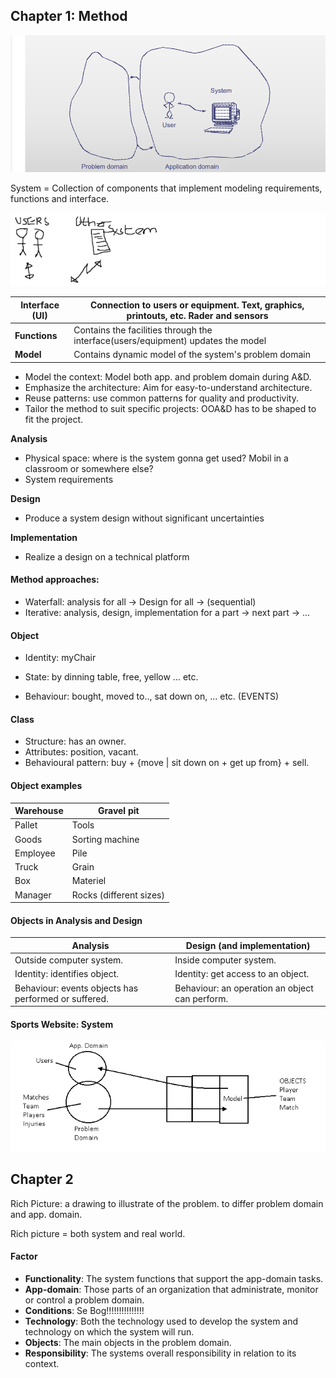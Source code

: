 ## Chapter 1: Method

![](.\img\32.png)

System = Collection of components that implement modeling requirements, functions and interface.

![](.\img\33.png)

| Interface (UI) | Connection to users or equipment. Text, graphics, printouts, etc. Rader and sensors |
| -------------- | ------------------------------------------------------------ |
| **Functions**  | Contains the facilities through the interface(users/equipment) updates the model |
| **Model**      | Contains dynamic model of the system's problem domain        |

- Model the context: Model both app. and problem domain during A&D. 
- Emphasize the architecture: Aim for easy-to-understand architecture.
- Reuse patterns: use common patterns for quality and productivity.
- Tailor the method to suit specific projects: OOA&D has to be shaped to fit the project.

**Analysis**

- Physical space: where is the system gonna get used? Mobil in a classroom or somewhere else?
- System requirements

**Design**

- Produce a system design without significant uncertainties

**Implementation**

- Realize a design on a technical platform

#### Method approaches:

- Waterfall: analysis for all -> Design for all -> (sequential)
- Iterative: analysis, design, implementation for a part -> next part -> ...

#### Object

- Identity: myChair

- State: by dinning table, free, yellow ... etc.
- Behaviour: bought, moved to.., sat down on, ... etc. (EVENTS)

#### Class

- Structure: has an owner.
- Attributes: position, vacant.
- Behavioural pattern: buy + {move | sit down on + get up from} + sell.

#### Object examples

| Warehouse | Gravel pit              |
| --------- | ----------------------- |
| Pallet    | Tools                   |
| Goods     | Sorting machine         |
| Employee  | Pile                    |
| Truck     | Grain                   |
| Box       | Materiel                |
| Manager   | Rocks (different sizes) |

#### Objects in Analysis and Design

| Analysis                                             | Design (and implementation)                    |
| ---------------------------------------------------- | ---------------------------------------------- |
| Outside computer system.                             | Inside computer system.                        |
| Identity: identifies object.                         | Identity: get access to an object.             |
| Behaviour: events objects has performed or suffered. | Behaviour: an operation an object can perform. |

#### Sports Website: System

![](.\img\34.png)

## Chapter 2

Rich Picture: a drawing to illustrate of the problem. to differ problem domain and app. domain.

Rich picture = both system and real world.

#### Factor

- **Functionality**: The system functions that support the app-domain tasks.
- **App-domain**: Those parts of an organization that administrate, monitor or control a problem domain.
- **Conditions**: Se Bog!!!!!!!!!!!!!!!
- **Technology**: Both the technology used to develop the system and technology on which the system will run.
- **Objects**: The main objects in the problem domain.
- **Responsibility**: The systems overall responsibility in relation to its context.



